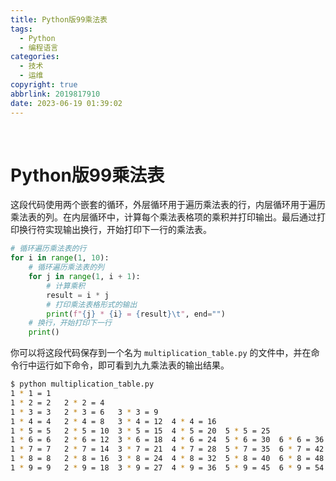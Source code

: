 ```yaml
---
title: Python版99乘法表
tags:
  - Python
  - 编程语言
categories:
  - 技术
  - 运维
copyright: true
abbrlink: 2019817910
date: 2023-06-19 01:39:02
---
```

<br />
<blockquote class="blockquote-center">
<p id="hitokoto"></p>
<script src="https://v1.hitokoto.cn/?encode=js&select=%23hitokoto" defer></script>
</blockquote>

# Python版99乘法表

这段代码使用两个嵌套的循环，外层循环用于遍历乘法表的行，内层循环用于遍历乘法表的列。在内层循环中，计算每个乘法表格项的乘积并打印输出。最后通过打印换行符实现输出换行，开始打印下一行的乘法表。

```python
# 循环遍历乘法表的行
for i in range(1, 10):
    # 循环遍历乘法表的列
    for j in range(1, i + 1):
        # 计算乘积
        result = i * j
        # 打印乘法表格形式的输出
        print(f"{j} * {i} = {result}\t", end="")
    # 换行，开始打印下一行
    print()
```

你可以将这段代码保存到一个名为 `multiplication_table.py` 的文件中，并在命令行中运行如下命令，即可看到九九乘法表的输出结果。

```bash
$ python multiplication_table.py
1 * 1 = 1	
1 * 2 = 2	2 * 2 = 4	
1 * 3 = 3	2 * 3 = 6	3 * 3 = 9	
1 * 4 = 4	2 * 4 = 8	3 * 4 = 12	4 * 4 = 16	
1 * 5 = 5	2 * 5 = 10	3 * 5 = 15	4 * 5 = 20	5 * 5 = 25	
1 * 6 = 6	2 * 6 = 12	3 * 6 = 18	4 * 6 = 24	5 * 6 = 30	6 * 6 = 36	
1 * 7 = 7	2 * 7 = 14	3 * 7 = 21	4 * 7 = 28	5 * 7 = 35	6 * 7 = 42	7 * 7 = 49	
1 * 8 = 8	2 * 8 = 16	3 * 8 = 24	4 * 8 = 32	5 * 8 = 40	6 * 8 = 48	7 * 8 = 56	8 * 8 = 64	
1 * 9 = 9	2 * 9 = 18	3 * 9 = 27	4 * 9 = 36	5 * 9 = 45	6 * 9 = 54	7 * 9 = 63	8 * 9 = 72	9 * 9 = 81	
```
